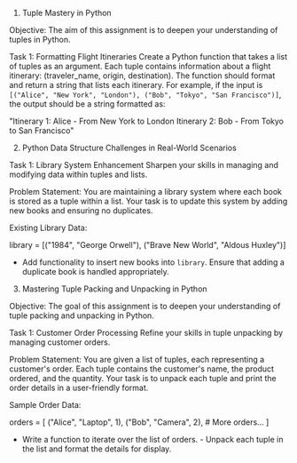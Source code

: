 1. Tuple Mastery in Python

Objective: The aim of this assignment is to deepen your understanding of tuples in Python.

Task 1: Formatting Flight Itineraries Create a Python function that takes a list of tuples as an argument. Each tuple contains information about a flight itinerary: (traveler_name, origin, destination). The function should format and return a string that lists each itinerary. For example, if the input is `[("Alice", "New York", "London"), ("Bob", "Tokyo", "San Francisco")]`, the output should be a string formatted as:

"Itinerary 1: Alice - From New York to London
 Itinerary 2: Bob - From Tokyo to San Francisco"


2. Python Data Structure Challenges in Real-World Scenarios

Task 1: Library System Enhancement Sharpen your skills in managing and modifying data within tuples and lists.

Problem Statement: You are maintaining a library system where each book is stored as a tuple within a list. Your task is to update this system by adding new books and ensuring no duplicates.

Existing Library Data:

library = [("1984", "George Orwell"), ("Brave New World", "Aldous Huxley")]

- Add functionality to insert new books into `library`. Ensure that adding a duplicate book is handled appropriately.
3. Mastering Tuple Packing and Unpacking in Python

Objective: The goal of this assignment is to deepen your understanding of tuple packing and unpacking in Python.

Task 1: Customer Order Processing Refine your skills in tuple unpacking by managing customer orders.

Problem Statement: You are given a list of tuples, each representing a customer's order. Each tuple contains the customer's name, the product ordered, and the quantity. Your task is to unpack each tuple and print the order details in a user-friendly format.

Sample Order Data:

orders = [
    ("Alice", "Laptop", 1),
    ("Bob", "Camera", 2),
    # More orders...
]

- Write a function to iterate over the list of orders. - Unpack each tuple in the list and format the details for display.